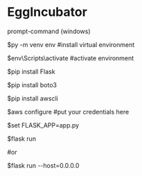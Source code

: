 # EggIncubator

prompt-command (windows)

$py -m venv env #install virtual environment

$env\Scripts\activate	#activate environment

$pip install Flask

$pip install boto3

$pip install awscli

$aws configure	#put your credentials here

$set FLASK_APP=app.py

$flask run

#or

$flask run --host=0.0.0.0
